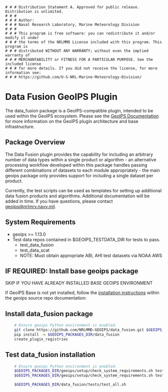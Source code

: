     # # # Distribution Statement A. Approved for public release. Distribution is unlimited.
    # # #
    # # # Author:
    # # # Naval Research Laboratory, Marine Meteorology Division
    # # #
    # # # This program is free software: you can redistribute it and/or modify it under
    # # # the terms of the NRLMMD License included with this program. This program is
    # # # distributed WITHOUT ANY WARRANTY; without even the implied warranty of
    # # # MERCHANTABILITY or FITNESS FOR A PARTICULAR PURPOSE. See the included license
    # # # for more details. If you did not receive the license, for more information see:
    # # # https://github.com/U-S-NRL-Marine-Meteorology-Division/

Data Fusion GeoIPS Plugin
==========================

The data_fusion package is a GeoIPS-compatible plugin, intended to be used within the GeoIPS ecosystem.
Please see the
[GeoIPS Documentation](https://github.com/NRLMMD-GEOIPS/geoips#readme)
for more information on the GeoIPS plugin architecture and base infrastructure.

Package Overview
-----------------

The Data Fusion plugin provides the capability for including an arbitrary number of data types within
a single product or algorithm - an alternative processing workflow developed within this package
handles passing different combinations of datasets to each module appropriately - the main geoips
package only provides support for including a single dataset per product.

Currently, the test scripts can be used as templates for setting up additional data fusion products and
algorithms.  Additional documentation will be added in time.  If you have questions, please
contact geoips@nrlmry.navy.mil.

System Requirements
---------------------

* geoips >= 1.13.0
* Test data repos contained in $GEOIPS_TESTDATA_DIR for tests to pass.
  * test_data_fusion
  * test_data_scat
  * NOTE: Must obtain appropriate ABI, AHI test datasets via NOAA AWS

IF REQUIRED: Install base geoips package
------------------------------------------------------------
SKIP IF YOU HAVE ALREADY INSTALLED BASE GEOIPS ENVIRONMENT

If GeoIPS Base is not yet installed, follow the
[installation instructions](https://github.com/NRLMMD-GEOIPS/geoips#installation)
within the geoips source repo documentation:

Install data_fusion package
----------------------------
```bash
    # Ensure geoips Python environment is enabled.
    git clone https://github.com/NRLMMD-GEOIPS/data_fusion.git $GEOIPS_PACKAGES_DIR/data_fusion
    pip install -e $GEOIPS_PACKAGES_DIR/data_fusion
    create_plugin_registries
```

Test data_fusion installation
-----------------------------
```bash
    # Ensure geoips Python environment is enabled.
    $GEOIPS_PACKAGES_DIR/geoips/setup/check_system_requirements.sh test_data test_data_fusion
    $GEOIPS_PACKAGES_DIR/geoips/setup/check_system_requirements.sh test_data test_data_scat

    $GEOIPS_PACKAGES_DIR/data_fusion/tests/test_all.sh
```
